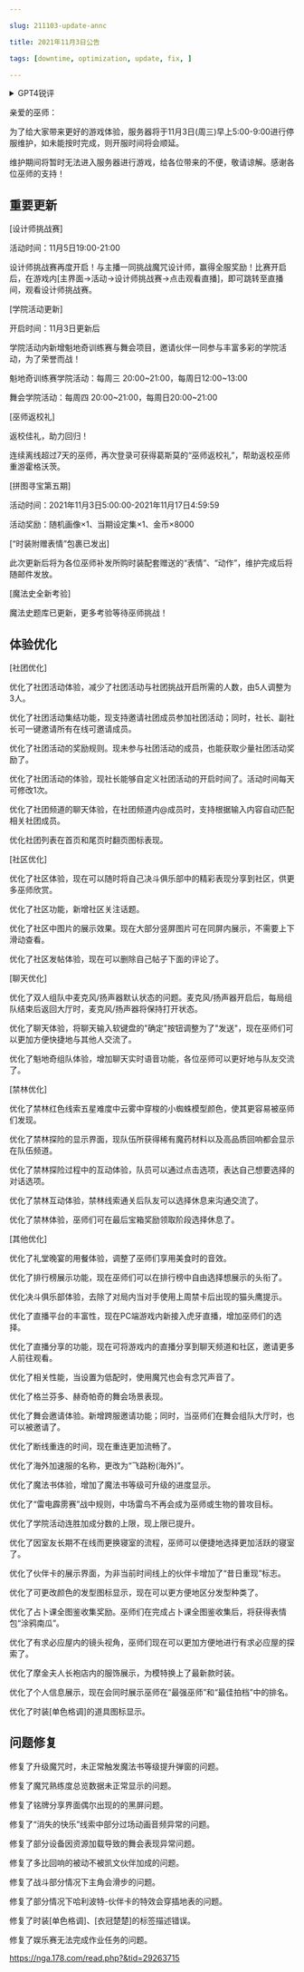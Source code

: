 ```yaml
---

slug: 211103-update-annc

title: 2021年11月3日公告

tags: [downtime, optimization, update, fix, ]

---
```


<details>

<summary>GPT4锐评</summary>



</details>

<!--truncate-->



亲爱的巫师：

为了给大家带来更好的游戏体验，服务器将于11月3日(周三)早上5:00-9:00进行停服维护，如未能按时完成，则开服时间将会顺延。

维护期间将暂时无法进入服务器进行游戏，给各位带来的不便，敬请谅解。感谢各位巫师的支持！

## 重要更新
[设计师挑战赛]

活动时间：11月5日19:00-21:00

设计师挑战赛再度开启！与主播一同挑战魔咒设计师，赢得全服奖励！比赛开启后，在游戏内[主界面→活动→设计师挑战赛→点击观看直播]，即可跳转至直播间，观看设计师挑战赛。

[学院活动更新]

开启时间：11月3日更新后

学院活动内新增魁地奇训练赛与舞会项目，邀请伙伴一同参与丰富多彩的学院活动，为了荣誉而战！

魁地奇训练赛学院活动：每周三 20:00~21:00，每周日12:00~13:00

舞会学院活动：每周四 20:00~21:00，每周日20:00~21:00

[巫师返校礼]

返校佳礼，助力回归！

连续离线超过7天的巫师，再次登录可获得葛斯莫的“巫师返校礼”，帮助返校巫师重游霍格沃茨。

[拼图寻宝第五期]

活动时间：2021年11月3日5:00:00-2021年11月17日4:59:59

活动奖励：随机画像×1、当期设定集×1、金币×8000

[“时装附赠表情”包裹已发出]

此次更新后将为各位巫师补发所购时装配套赠送的“表情”、“动作”，维护完成后将随邮件发放。

[魔法史全新考验]

魔法史题库已更新，更多考验等待巫师挑战！

## <span id='optimization'>体验优化</span>
[社团优化]

优化了社团活动体验，减少了社团活动与社团挑战开启所需的人数，由5人调整为3人。

优化了社团活动集结功能，现支持邀请社团成员参加社团活动；同时，社长、副社长可一键邀请所有在线可邀请成员。

优化了社团活动的奖励规则。现未参与社团活动的成员，也能获取少量社团活动奖励了。

优化了社团活动的体验，现社长能够自定义社团活动的开启时间了。活动时间每天可修改1次。

优化了社团频道的聊天体验，在社团频道内@成员时，支持根据输入内容自动匹配相关社团成员。

优化社团列表在首页和尾页时翻页图标表现。

[社区优化]

优化了社区体验，现在可以随时将自己决斗俱乐部中的精彩表现分享到社区，供更多巫师欣赏。

优化了社区功能，新增社区关注话题。

优化了社区中图片的展示效果。现在大部分竖屏图片可在同屏内展示，不需要上下滑动查看。

优化了社区发帖体验，现在可以删除自己帖子下面的评论了。

[聊天优化]

优化了双人组队中麦克风/扬声器默认状态的问题。麦克风/扬声器开启后，每局组队结束后返回大厅时，麦克风/扬声器将保持打开状态。

优化了聊天体验，将聊天输入软键盘的"确定"按钮调整为了"发送"，现在巫师们可以更加方便快捷地与其他人交流了。

优化了魁地奇组队体验，增加聊天实时语音功能，各位巫师可以更好地与队友交流了。

[禁林优化]

优化了禁林红色线索五星难度中云雾中穿梭的小蜘蛛模型颜色，使其更容易被巫师们发现。

优化了禁林探险的显示界面，现队伍所获得稀有魔药材料以及高品质回响都会显示在队伍频道。

优化了禁林探险过程中的互动体验，队员可以通过点击选项，表达自己想要选择的对话选项。

优化了禁林互动体验，禁林线索通关后队友可以选择休息来沟通交流了。

优化了禁林体验，巫师们可在最后宝箱奖励领取阶段选择休息了。

[其他优化]

优化了礼堂晚宴的用餐体验，调整了巫师们享用美食时的音效。

优化了排行榜展示功能，现在巫师们可以在排行榜中自由选择想展示的头衔了。

优化决斗俱乐部体验，去除了对局内当对手使用上周禁卡后出现的猫头鹰提示。

优化了直播平台的丰富性，现在PC端游戏内新接入虎牙直播，增加巫师们的选择。

优化了直播分享的功能，现在可将游戏内的直播分享到聊天频道和社区，邀请更多人前往观看。

优化了相关性能，当设置为低配时，使用魔咒也会有念咒声音了。

优化了格兰芬多、赫奇帕奇的舞会场景表现。

优化了舞会邀请体验。新增跨服邀请功能；同时，当巫师们在舞会组队大厅时，也可以被邀请了。

优化了断线重连的时间，现在重连更加流畅了。

优化了海外加速服的名称，更改为“飞路粉(海外)”。

优化了魔法书体验，增加了魔法书等级可升级的进度显示。

优化了“雷电霹雳赛”战中规则，中场雷鸟不再会成为巫师或生物的普攻目标。

优化了学院活动连胜加成分数的上限，现上限已提升。

优化了因室友长期不在线而更换寝室的流程，巫师可以便捷地选择更加活跃的寝室了。

优化了伙伴卡的展示界面，为非当前时间线上的伙伴卡增加了“昔日重现”标志。

优化了可更改颜色的发型图标显示，现在可以更方便地区分发型种类了。

优化了占卜课全图鉴收集奖励。巫师们在完成占卜课全图鉴收集后，将获得表情包“涂鸦南瓜”。

优化了有求必应屋内的镜头视角，巫师们现在可以更加方便地进行有求必应屋的探索了。

优化了摩金夫人长袍店内的服饰展示，为模特换上了最新款时装。

优化了个人信息展示，现在会同时展示巫师在“最强巫师”和“最佳拍档”中的排名。

优化了时装[单色格调]的道具图标显示。

## <span id='fix'>问题修复</span>

修复了升级魔咒时，未正常触发魔法书等级提升弹窗的问题。

修复了魔咒熟练度总览数据未正常显示的问题。

修复了铭牌分享界面偶尔出现的的黑屏问题。

修复了“消失的快乐”线索中部分过场动画音频异常的问题。

修复了部分设备因资源加载导致的舞会表现异常问题。

修复了多比回响的被动不被凯文伙伴加成的问题。

修复了战斗部分情况下主角会滑步的问题。

修复了部分情况下哈利波特-伙伴卡的特效会穿插地表的问题。

修复了时装[单色格调]、[衣冠楚楚]的标签描述错误。

修复了娱乐赛无法完成作业任务的问题。


https://nga.178.com/read.php?&tid=29263715